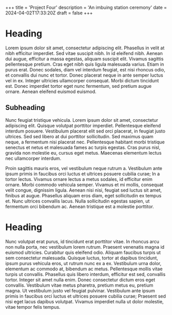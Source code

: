+++
title = 'Project Four'
description = 'An imbuing station ceremony'
date = 2024-04-02T17:33:20Z
draft = false
+++

# Heading

Lorem ipsum dolor sit amet, consectetur adipiscing elit. Phasellus in velit at nibh efficitur imperdiet. Sed vitae 
suscipit nibh. In id eleifend nibh. Aenean dui augue, efficitur a massa egestas, aliquam suscipit elit. Vivamus 
sagittis pellentesque pretium. Cras eget nibh quis ligula malesuada varius. Etiam in purus erat. Donec sodales, 
diam vel interdum feugiat, est nisi rhoncus odio, et convallis dui nunc et tortor. Donec placerat neque in ante 
semper luctus vel in ex. Integer ultricies ullamcorper consequat. Morbi dictum tincidunt est. Donec imperdiet 
tortor eget nunc fermentum, sed pretium augue ornare. Aenean eleifend euismod euismod. 

## Subheading

Nunc feugiat tristique vehicula. Lorem ipsum dolor sit amet, consectetur adipiscing elit. Quisque volutpat 
porttitor imperdiet. Pellentesque eleifend interdum posuere. Vestibulum placerat elit sed orci placerat, in 
feugiat justo ultrices. Sed sed libero at dui porttitor sollicitudin. Sed maximus quam neque, a fermentum nisi 
placerat nec. Pellentesque habitant morbi tristique senectus et netus et malesuada fames ac turpis egestas. Cras 
purus nisl, gravida non molestie eu, cursus eget metus. Maecenas elementum lectus nec ullamcorper interdum. 

Proin sagittis mauris eros, vel vestibulum neque rutrum a. Vestibulum ante ipsum primis in faucibus orci luctus et 
ultrices posuere cubilia curae; In a tortor lectus. Vivamus ornare lectus a metus sodales, id efficitur enim 
ornare. Morbi commodo vehicula semper. Vivamus et mi mollis, consequat velit congue, dignissim ligula. Aenean nisi 
nisi, feugiat sed luctus sit amet, finibus at augue. Phasellus aliquam eros diam, eget sollicitudin ex tempus et. 
Nunc ultrices convallis lacus. Nulla sollicitudin egestas sapien, ut fermentum orci bibendum ac. Aenean tristique 
est a molestie porttitor. 

# Heading

Nunc volutpat erat purus, id tincidunt erat porttitor vitae. In rhoncus arcu non nulla porta, nec vestibulum lorem 
rutrum. Praesent venenatis magna id euismod ultricies. Curabitur quis eleifend odio. Aliquam faucibus turpis ut 
sem consectetur malesuada. Quisque luctus, tortor at dapibus tincidunt, ipsum purus vehicula eros, ut rutrum nunc 
ex a ex. Vestibulum urna dolor, elementum ac commodo at, bibendum ac metus. Pellentesque mollis vitae turpis ut 
convallis. Phasellus quis libero interdum, efficitur est sed, convallis tortor. Integer sit amet nulla enim. Donec 
consectetur dictum eros eget convallis. Vestibulum vitae metus pharetra, pretium metus eu, pretium magna. Ut 
vestibulum justo vel feugiat pulvinar. Vestibulum ante ipsum primis in faucibus orci luctus et ultrices posuere 
cubilia curae; Praesent sed nisi eget lacus dapibus volutpat. Vivamus imperdiet nulla ut dolor molestie, vitae 
tempor felis tempus.


